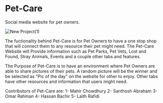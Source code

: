 # Pet-Care

Social media website for pet owners.

![New Project(1)](https://user-images.githubusercontent.com/33672419/67973847-ae316280-fbe7-11e9-9881-017f559a6d66.png)


The fuctionality behind Pet-Care is for Pet Owners to have a one stop shop that will connect them to any resource their pet might need. The Pet-Care Website will Provide information such as Pet Parks, Pet Vets, Lost and Found, Stray Animals, Events and a couple other tabs and features.

The Purpose of Pet-Care is to have an environment where Pet Owners are able to share pictures of their pets. A random picture will be the winner and be selected as "Pic of the day" on the website for other to enjoy. Other tabs have other resources and information that users might need.

Contributors of Pet-Care are:
    1- Mahir Chowdhury
    2- Santhosh Abraham
    3- Omar Rahman
    4- Hassan Bachir
    5- Laith Rafidi
